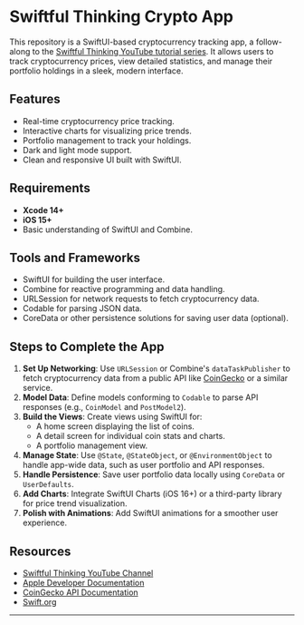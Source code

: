 # Swiftful Thinking Crypto App

This repository is a SwiftUI-based cryptocurrency tracking app, a follow-along to the [Swiftful Thinking YouTube tutorial series](https://www.youtube.com/@SwiftfulThinking). It allows users to track cryptocurrency prices, view detailed statistics, and manage their portfolio holdings in a sleek, modern interface.

## Features
- Real-time cryptocurrency price tracking.
- Interactive charts for visualizing price trends.
- Portfolio management to track your holdings.
- Dark and light mode support.
- Clean and responsive UI built with SwiftUI.

## Requirements
- **Xcode 14+**
- **iOS 15+**
- Basic understanding of SwiftUI and Combine.

## Tools and Frameworks
- SwiftUI for building the user interface.
- Combine for reactive programming and data handling.
- URLSession for network requests to fetch cryptocurrency data.
- Codable for parsing JSON data.
- CoreData or other persistence solutions for saving user data (optional).

## Steps to Complete the App
1. **Set Up Networking**: Use `URLSession` or Combine's `dataTaskPublisher` to fetch cryptocurrency data from a public API like [CoinGecko](https://www.coingecko.com/en/api) or a similar service.
2. **Model Data**: Define models conforming to `Codable` to parse API responses (e.g., `CoinModel` and `PostModel2`).
3. **Build the Views**: Create views using SwiftUI for:
   - A home screen displaying the list of coins.
   - A detail screen for individual coin stats and charts.
   - A portfolio management view.
4. **Manage State**: Use `@State`, `@StateObject`, or `@EnvironmentObject` to handle app-wide data, such as user portfolio and API responses.
5. **Handle Persistence**: Save user portfolio data locally using `CoreData` or `UserDefaults`.
6. **Add Charts**: Integrate SwiftUI Charts (iOS 16+) or a third-party library for price trend visualization.
7. **Polish with Animations**: Add SwiftUI animations for a smoother user experience.

## Resources
- [Swiftful Thinking YouTube Channel](https://www.youtube.com/@SwiftfulThinking)
- [Apple Developer Documentation](https://developer.apple.com/documentation)
- [CoinGecko API Documentation](https://www.coingecko.com/en/api)
- [Swift.org](https://swift.org/documentation/)

---

